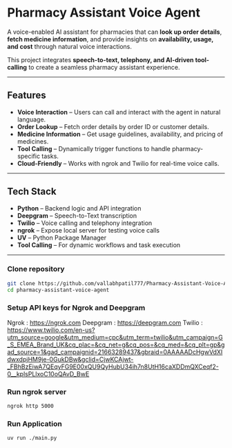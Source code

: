 # Pharmacy Assistant Voice Agent  

A voice-enabled AI assistant for pharmacies that can **look up order details**, **fetch medicine information**, and provide insights on **availability, usage, and cost** through natural voice interactions.  

This project integrates **speech-to-text, telephony, and AI-driven tool-calling** to create a seamless pharmacy assistant experience.  

---

## Features  
- **Voice Interaction** – Users can call and interact with the agent in natural language.  
- **Order Lookup** – Fetch order details by order ID or customer details.  
- **Medicine Information** – Get usage guidelines, availability, and pricing of medicines.  
- **Tool Calling** – Dynamically trigger functions to handle pharmacy-specific tasks.  
- **Cloud-Friendly** – Works with ngrok and Twilio for real-time voice calls.  

---

## Tech Stack  
- **Python** – Backend logic and API integration  
- **Deepgram** – Speech-to-Text transcription  
- **Twilio** – Voice calling and telephony integration  
- **ngrok** – Expose local server for testing voice calls  
- **UV** – Python Package Manager  
- **Tool Calling** – For dynamic workflows and task execution  

---
### Clone repository

```bash
git clone https://github.com/vallabhpatil777/Pharmacy-Assistant-Voice-Agent.git
cd pharmacy-assistant-voice-agent
```

### Setup API keys for Ngrok and Deepgram 

Ngrok : https://ngrok.com
Deepgram : https://deepgram.com
Twilio : https://www.twilio.com/en-us?utm_source=google&utm_medium=cpc&utm_term=twilio&utm_campaign=G_S_EMEA_Brand_UK&cq_plac=&cq_net=g&cq_pos=&cq_med=&cq_plt=gp&gad_source=1&gad_campaignid=21663289437&gbraid=0AAAAADcHgwVdXIdwxdpjHM9je-0GukDBw&gclid=CjwKCAjwt-_FBhBzEiwA7QEqyFG9E00xQU9QyHubU34ih7n8UtH16caXDDmQXCeqf2-0__kplsPLlxoC10oQAvD_BwE

### Run ngrok server

```bash
ngrok http 5000
```

### Run Application

```bash
uv run ./main.py
```
